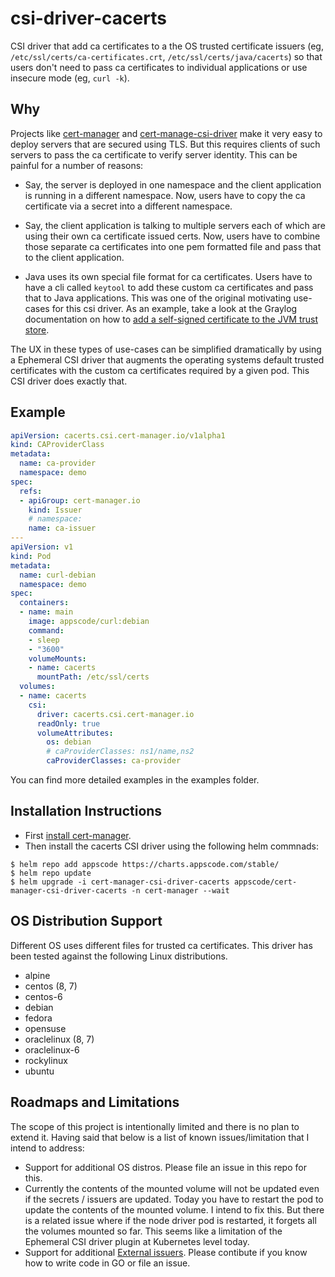 # csi-driver-cacerts

CSI driver that add ca certificates to a the OS trusted certificate issuers (eg, `/etc/ssl/certs/ca-certificates.crt`, `/etc/ssl/certs/java/cacerts`) so that users don't need to pass ca certificates to individual applications or use insecure mode (eg, `curl -k`).

## Why

Projects like [cert-manager](https://github.com/jetstack/cert-manager) and [cert-manage-csi-driver](https://github.com/cert-manager/csi-driver) make it very easy to deploy servers that are secured using TLS. But this requires clients of such servers to pass the ca certificate to verify server identity. This can be painful for a number of reasons:

- Say, the server is deployed in one namespace and the client application is running in a different namespace. Now, users have to copy the ca certificate via a secret into a different namespace.

- Say, the client application is talking to multiple servers each of which are using their own ca certificate issued certs. Now, users have to combine those separate ca certificates into one pem formatted file and pass that to the client application.

- Java uses its own special file format for ca certificates. Users have to have a cli called `keytool` to add these custom ca certificates and pass that to Java applications. This was one of the original motivating use-cases for this csi driver. As an example, take a look at the Graylog documentation on how to [add a self-signed certificate to the JVM trust store](https://archivedocs.graylog.org/en/2.4/pages/configuration/https.html#adding-a-self-signed-certificate-to-the-jvm-trust-store).

The UX in these types of use-cases can be simplified dramatically by using a Ephemeral CSI driver that augments the operating systems default trusted certificates with the custom ca certificates required by a given pod. This CSI driver does exactly that.

## Example

```yaml
apiVersion: cacerts.csi.cert-manager.io/v1alpha1
kind: CAProviderClass
metadata:
  name: ca-provider
  namespace: demo
spec:
  refs:
  - apiGroup: cert-manager.io
    kind: Issuer
    # namespace:
    name: ca-issuer
---
apiVersion: v1
kind: Pod
metadata:
  name: curl-debian
  namespace: demo
spec:
  containers:
  - name: main
    image: appscode/curl:debian
    command:
    - sleep
    - "3600"
    volumeMounts:
    - name: cacerts
      mountPath: /etc/ssl/certs
  volumes:
  - name: cacerts
    csi:
      driver: cacerts.csi.cert-manager.io
      readOnly: true
      volumeAttributes:
        os: debian
        # caProviderClasses: ns1/name,ns2
        caProviderClasses: ca-provider
```

You can find more detailed examples in the examples folder.

## Installation Instructions

- First [install cert-manager](https://cert-manager.io/docs/installation/).
- Then install the cacerts CSI driver using the following helm commnads:

```
$ helm repo add appscode https://charts.appscode.com/stable/
$ helm repo update
$ helm upgrade -i cert-manager-csi-driver-cacerts appscode/cert-manager-csi-driver-cacerts -n cert-manager --wait
```

## OS Distribution Support

Different OS uses different files for trusted ca certificates. This driver has been tested against the following Linux distributions.

- alpine
- centos (8, 7)
- centos-6
- debian
- fedora
- opensuse
- oraclelinux (8, 7)
- oraclelinux-6
- rockylinux
- ubuntu

## Roadmaps and Limitations

The scope of this project is intentionally limited and there is no plan to extend it. Having said that below is a list of known issues/limitation that I intend to address:

- Support for additional OS distros. Please file an issue in this repo for this.
- Currently the contents of the mounted volume will not be updated even if the secrets / issuers are updated. Today you have to restart the pod to update the contents of the mounted volume. I intend to fix this. But there is a related issue where if the node driver pod is restarted, it forgets all the volumes mounted so far. This seems like a limitation of the Ephemeral CSI driver plugin at Kubernetes level today.
- Support for additional [External issuers](https://cert-manager.io/docs/configuration/external/).  Please contibute if you know how to write code in GO or file an issue.
